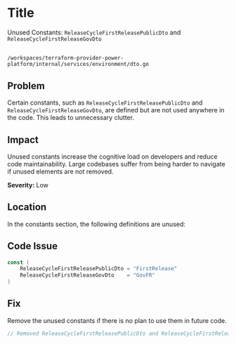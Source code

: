 # Title

Unused Constants: `ReleaseCycleFirstReleasePublicDto` and `ReleaseCycleFirstReleaseGovDto`

##

`/workspaces/terraform-provider-power-platform/internal/services/environment/dto.go`

## Problem

Certain constants, such as `ReleaseCycleFirstReleasePublicDto` and `ReleaseCycleFirstReleaseGovDto`, are defined but are not used anywhere in the code. This leads to unnecessary clutter.

## Impact

Unused constants increase the cognitive load on developers and reduce code maintainability. Large codebases suffer from being harder to navigate if unused elements are not removed.

**Severity:** Low

## Location

In the constants section, the following definitions are unused:

## Code Issue

```go
const (
    ReleaseCycleFirstReleasePublicDto = "FirstRelease"
    ReleaseCycleFirstReleaseGovDto    = "GovFR"
)
```

## Fix

Remove the unused constants if there is no plan to use them in future code.

```go
// Removed ReleaseCycleFirstReleasePublicDto and ReleaseCycleFirstReleaseGovDto from the constants section
```